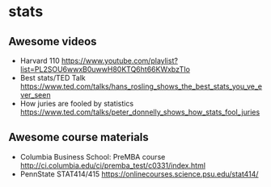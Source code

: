 # stats
## Awesome videos
* Harvard 110 https://www.youtube.com/playlist?list=PL2SOU6wwxB0uwwH80KTQ6ht66KWxbzTIo
* Best stats/TED Talk https://www.ted.com/talks/hans_rosling_shows_the_best_stats_you_ve_ever_seen
* How juries are fooled by statistics https://www.ted.com/talks/peter_donnelly_shows_how_stats_fool_juries
## Awesome course materials
* Columbia Business School: PreMBA course http://ci.columbia.edu/ci/premba_test/c0331/index.html
* PennState STAT414/415 https://onlinecourses.science.psu.edu/stat414/

